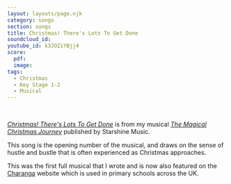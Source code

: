 ```yaml
---
layout: layouts/page.njk
category: songs
section: songs
title: Christmas! There's Lots To Get Done
soundcloud_id:
youtube_id: k3JOZiYBjj4
score:
  pdf:
  image:
tags:
  - Christmas
  - Key Stage 1-2
  - Musical
---
```


&nbsp;

[*Christmas! There's Lots To Get Done*](https://www.starshine.co.uk/magical-christmas-journey) is from my musical [*The Magical Christmas Journey*](https://www.starshine.co.uk/magical-christmas-journey) published by Starshine Music. 

This song is the opening number of the musical, and draws on the sense of hustle and bustle that is often experienced as Christmas approaches.

This was the first full musical that I wrote and is now also featured on the [Charanga](https://charanga.com/site/) website which is used in primary schools across the UK.
